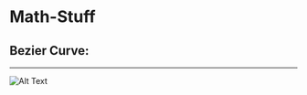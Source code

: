 # Math-Stuff

## Bezier Curve:
-------------
![Alt Text](https://media.giphy.com/media/9Pi3Ad2EyzF3JKVcSa/giphy.gif)
